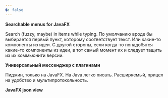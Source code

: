 ```yaml
---
💲: false
---
```

**Searchable menus for JavaFX**

Search (fuzzy, maybe) in items while typing. По умолчанию вроде бы выбирается первый пункт, которому соответствует текст. Или какие-то компоненты из идеи. С другой стороны, если когда-то понадобятся какие-то компоненты из идеи, в тот самый момент их и следует тащить из их коммьюнити версии.

**Универсальный мессенджер с плагинами**

Пиджин, только на JavaFX. На Java легко писать. Расширяемый, прицел на удобство и мультипротокольность.

**JavaFX json view**